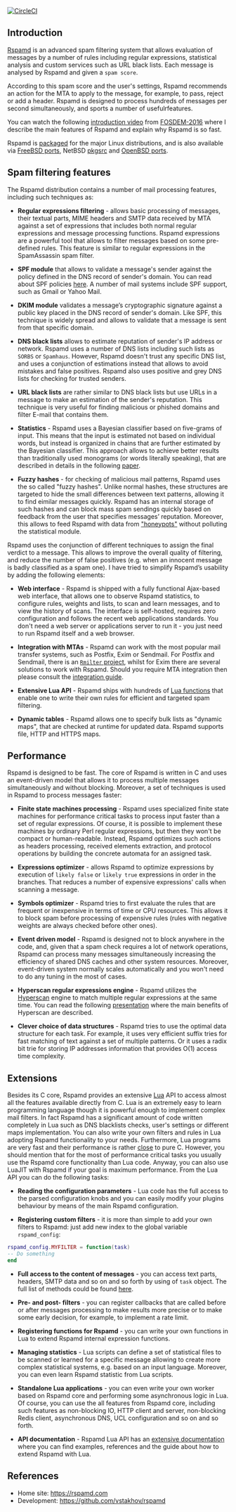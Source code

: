 [![CircleCI](https://circleci.com/gh/vstakhov/rspamd/tree/master.svg?style=svg)](https://circleci.com/gh/vstakhov/rspamd/tree/master)

## Introduction

[Rspamd](https://rspamd.com) is an advanced spam filtering system that allows evaluation of messages by a number of
rules including regular expressions, statistical analysis and custom services
such as URL black lists. Each message is analysed by Rspamd and given a `spam score`.

According to this spam score and the user's settings, Rspamd recommends an action for
the MTA to apply to the message, for example, to pass, reject or add a header.
Rspamd is designed to process hundreds of messages per second simultaneously, and sports a number of
usefulrfeatures.

You can watch the following [introduction video](https://www.youtube.com/watch?v=_fl9i-az_Q0) from [FOSDEM-2016](http://fosdem.org) where I describe the main features of Rspamd and explain why Rspamd is so fast.

Rspamd is [packaged](https://rspamd.com/downloads.html) for the major Linux distributions, and is also available via [FreeBSD ports](https://freshports.org/mail/rspamd), NetBSD [pkgsrc](https://pkgsrc.org) and [OpenBSD ports](http://openports.se/mail/rspamd).

## Spam filtering features

The Rspamd distribution contains a number of mail processing features, including such techniques as:

* **Regular expressions filtering** - allows basic processing of messages, their textual parts, MIME headers and
SMTP data received by MTA against a set of expressions that includes both normal regular expressions and
message processing functions. Rspamd expressions are a powerful tool that allows to filter messages based on
some pre-defined rules. This feature is similar to regular expressions in the SpamAssassin spam filter.


* **SPF module** that allows to validate a message's sender against the policy defined in the DNS record of sender's domain. You can read
about SPF policies [here](http://www.openspf.org/). A number of mail systems include SPF support, such as Gmail or Yahoo Mail.


* **DKIM module** validates a message’s cryptographic signature against a public key placed in the DNS record of sender's domain. Like SPF,
this technique is widely spread and allows to validate that a message is sent from that specific domain.


* **DNS black lists** allows to estimate reputation of sender's IP address or network. Rspamd uses a number of DNS lists including such lists as
`SORBS` or `Spamhaus`. However, Rspamd doesn't trust any specific DNS list, and uses a conjunction of estimations instead that allows to
avoid mistakes and false positives. Rspamd also uses positive and grey DNS lists for checking for trusted senders.


* **URL black lists** are rather similar to DNS black lists but use URLs in a message to make an estimation of the sender's reputation.
This technique is very useful for finding malicious or phished domains and filter E-mail that contains them.


* **Statistics** - Rspamd uses a Bayesian classifier based on five-grams of input. This means that the input is estimated not based on individual
words, but instead is organized in chains that are further estimated by the Bayesian classifier. This approach allows to achieve better results than
traditionally used monograms (or words literally speaking), that are described in details in the following [paper](http://osbf-lua.luaforge.net/papers/osbf-eddc.pdf).


* **Fuzzy hashes** - for checking of malicious mail patterns, Rspamd uses the so called "fuzzy hashes". Unlike normal hashes, these structures are targeted to hide
the small differences between text patterns, allowing it to find eimilar messages quickly. Rspamd has an internal storage of such hashes and can block mass spam sendings
quickly based on feedback from the user that specifies messages’ reputation. Moreover, this allows to feed Rspamd with data from ["honeypots"](http://en.wikipedia.org/wiki/Honeypot_(computing)#Spam_versions)
without polluting the statistical module.

Rspamd uses the conjunction of different techniques to assign the final verdict to a message. This allows to improve the overall quality of filtering, and reduce the number of
false positives (e.g. when an innocent message is badly classified as a spam one). I have tried to simplify Rspamd’s usability by adding the following elements:

* **Web interface** - Rspamd is shipped with a fully functional Ajax-based web interface, that allows one to observe Rspamd statistics, to configure rules, weights and lists, to scan
and learn messages, and to view the history of scans. The interface is self-hosted, requires zero configuration and follows the recent web applications standards. You don't need a
web server or applications server to run it - you just need to run Rspamd itself and a web browser.

* **Integration with MTAs** - Rspamd can work with the most popular mail transfer systems, such as Postfix, Exim or Sendmail. For Postfix and Sendmail, there is an [`Rmilter` project](https://github.com/vstakhov/rmilter),
whilst for Exim there are several solutions to work with Rspamd. Should you require MTA integration then please consult the [integration guide](https://rspamd.com/doc/integration.html).

* **Extensive Lua API** - Rspamd ships with hundreds of [Lua functions](https://rspamd.com/doc/lua) that enable one to write their own rules for efficient and targeted spam filtering.

* **Dynamic tables** - Rspamd allows one to specify bulk lists as "dynamic maps", that are checked at runtime for updated data. Rspamd supports file, HTTP and HTTPS maps.

## Performance

Rspamd is designed to be fast. The core of Rspamd is written in C and uses an event-driven model that allows it to process multiple messages simultaneously and without blocking.
Moreover, a set of techniques is used in Rspamd to process messages faster:

* **Finite state machines processing** - Rspamd uses specialized finite state machines for performance critical tasks to process input faster than a set of regular expressions.
Of course, it is possible to implement these machines by ordinary Perl regular expressions, but then they won't be compact or human-readable. Instead, Rspamd optimizes
such actions as headers processing, received elements extraction, and protocol operations by building the concrete automata for an assigned task.

* **Expressions optimizer** - allows Rspamd to optimize expressions by execution of `likely false` or `likely true` expressions in order in the branches. That reduces a number of
expensive expressions' calls when scanning a message.

* **Symbols optimizer** - Rspamd tries to first evaluate the rules that are frequent or inexpensive in terms of time or CPU resources. This allows it to block spam before processing of
expensive rules (rules with negative weights are always checked before other ones).

* **Event driven model** - Rspamd is designed not to block anywhere in the code, and, given that a spam check requires a lot of network operations, Rspamd can process many messages
simultaneously increasing the efficiency of shared DNS caches and other system resources. Moreover, event-driven system normally scales automatically and you won't need to do any
tuning in the most of cases.

* **Hyperscan regular expressions engine** - Rspamd utilizes the [Hyperscan](https://01.org/hyperscan) engine to match multiple regular expressions at the same time. You can read the following [presentation](https://highsecure.ru/rspamd-hyperscan.pdf) where the main benefits of Hyperscan are described.

* **Clever choice of data structures** - Rspamd tries to use the optimal data structure for each task. For example, it uses very efficient suffix tries for fast matching of text
against a set of multiple patterns. Or it uses a radix bit trie for storing IP addresses information that provides O(1) access time complexity.

## Extensions

Besides its C core, Rspamd provides an extensive [Lua](http://lua.org) API to access almost all the features available directly from C. Lua is an extremely easy
to learn programming language though it is powerful enough to implement complex mail filters. In fact Rspamd has a significant amount of code written completely in Lua such as
DNS blacklists checks, user's settings or different maps implementation. You can also write your own filters and rules in Lua adopting Rspamd functionality to your needs.
Furthermore, Lua programs are very fast and their performance is rather [close](http://attractivechaos.github.io/plb/) to pure C. However, you should mention that for the most
of performance critical tasks you usually use the Rspamd core functionality than Lua code. Anyway, you can also use LuaJIT with Rspamd if your goal is maximum performance.
From the Lua API you can do the following tasks:

* **Reading the configuration parameters** - Lua code has the full access to the parsed configuration knobs and you can easily modify your plugins behaviour by means of the main
Rspamd configuration.

* **Registering custom filters** - it is more than simple to add your own filters to Rspamd: just add new index to the global variable `rspamd_config`:

~~~lua
rspamd_config.MYFILTER = function(task)
-- Do something
end
~~~

* **Full access to the content of messages** - you can access text parts, headers, SMTP data and so on and so forth by using of `task` object. The full list of methods could be found
[here](https://rspamd.com/doc/lua/task.html).


* **Pre- and post- filters** - you can register callbacks that are called before or after messages processing to make results more precise or to make some early decision,
for example, to implement a rate limit.

* **Registering functions for Rspamd** - you can write your own functions in Lua to extend Rspamd internal expression functions.

* **Managing statistics** - Lua scripts can define a set of statistical files to be scanned or learned for a specific message allowing to create more complex
statistical systems, e.g. based on an input language. Moreover, you can even learn Rspamd statistic from Lua scripts.

* **Standalone Lua applications** - you can even write your own worker based on Rspamd core and performing some asynchronous logic in Lua. Of course, you can use the
all features from Rspamd core, including such features as non-blocking IO, HTTP client and server, non-blocking Redis client, asynchronous DNS, UCL configuration and so on
and so forth.

* **API documentation** - Rspamd Lua API has an [extensive documentation](https://rspamd.com/doc/lua) where you can find examples, references and the guide about how to extend
Rspamd with Lua.


## References

* Home site: <https://rspamd.com>
* Development: <https://github.com/vstakhov/rspamd>

